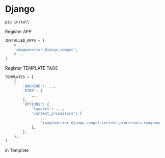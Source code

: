 # Django

```bash
pip install 
```

Register APP

```python
INSTALLED_APPS = [
    # ...
    'imagewarrior.django_compat',
    # ... 
]
```

Register TEMPLATE TAGS

```python
TEMPLATES = [
    {
        'BACKEND': ...,
        'DIRS': [
            ...
        ],
        'OPTIONS': {
            'loaders': ...,
            'context_processors': [
                ...
                'imagewarrior.django_compat.context_processors.imagewarrior',
            ],
        },
    },
]

```

in Template

